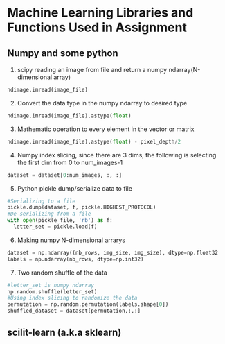 # Machine Learning Libraries and Functions Used in Assignment
## Numpy and some python
1. scipy reading an image from file and return a numpy ndarray(N-dimensional array)
```Python
ndimage.imread(image_file)
```
2. Convert the data type in the numpy ndarray to desired type
```python
ndimage.imread(image_file).astype(float)
```
3. Mathematic operation to every element in the vector or matrix
```python
ndimage.imread(image_file).astype(float) - pixel_depth/2
```
4. Numpy index slicing, since there are 3 dims, the following is selecting the first dim from 0 to num_images-1
```python
dataset = dataset[0:num_images, :, :]
```
5. Python pickle dump/serialize data to file
```python
#Serializing to a file
pickle.dump(dataset, f, pickle.HIGHEST_PROTOCOL)
#De-serializing from a file
with open(pickle_file, 'rb') as f:
  letter_set = pickle.load(f)
```
6. Making numpy N-dimensional arrarys
```python
dataset = np.ndarray((nb_rows, img_size, img_size), dtype=np.float32
labels = np.ndarray(nb_rows, dtype=np.int32)
```
7. Two random shuffle of the data
```python
#letter_set is numpy ndarray
np.random.shuffle(letter_set)
#Using index slicing to randomize the data
permutation = np.random.permutation(labels.shape[0])
shuffled_dataset = dataset[permutation,:,:]
```
## scilit-learn (a.k.a sklearn)
